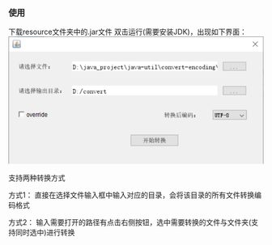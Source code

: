 ### 使用
下载resource文件夹中的.jar文件
双击运行(需要安装JDK)，出现如下界面：
![](src/main/resources/img/img.png)

支持两种转换方式

方式1：
直接在选择文件输入框中输入对应的目录，会将该目录的所有文件转换编码格式

方式2：
输入需要打开的路径有点击右侧按钮，选中需要转换的文件与文件夹(支持同时选中)进行转换
